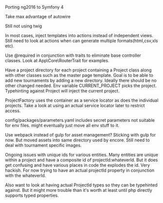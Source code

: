 Porting ng2016 to Symfony 4

Take max advantage of autowire

Still not using twig

In most cases, inject templates into actions instead of independent views.
Still need to look at actions when can generate multiple formats(html,csv,xls etc).

Use @required in conjunction with traits to eliminate base controller classes.
Look at App\Core\RouterTrait for examples.

Have a project directory for each project containing a Project class along with
other classes such as the master page template.  Goal is to be able to add new
tournaments by adding a new directory.  Ideally there should be no other changed needed.
Env variable CURRENT_PROJECT picks the project.
Typehinting against Project will inject the current project.

ProjectFactory uses the container as a service locator as does the individual projects.
Take a look at using an actual service locator later to restrict access.

config/packages/parameters.yaml includes secret parameters not suitable for env files.
might eventually just move all env stuff to it.

Use webpack instead of gulp for asset management?
Sticking with gulp for now.  But moved assets into same directory used by encore.
Still need to deal with tournament specific images.

Ongoing issues with unique ids for various entities.
Many entities are unique within a project and have a composite id of projectId:whateverId.
But it does get confusing and have various places in code the explodes the id.  Very hackish.
For now trying to have an actual projectId property in conjunction with the whateverId.

Also want to look at having actual ProjectId types so they can be typehinted against.
But it might more trouble than it's worth at least until php directly supports typed properties.

